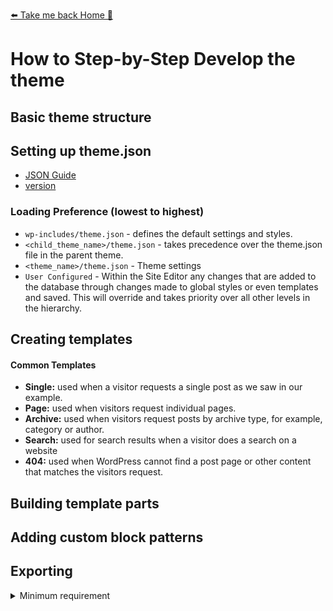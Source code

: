 [⬅️ Take me back Home 🏡](../../README.md)

# How to Step-by-Step Develop the theme 

## Basic theme structure

## Setting up theme.json
- [JSON Guide](https://developer.wordpress.org/block-editor/reference-guides/theme-json-reference/theme-json-living/)
- [version](https://developer.wordpress.org/block-editor/reference-guides/theme-json-reference/)


### Loading Preference (lowest to highest)
- `wp-includes/theme.json` -  defines the default settings and styles.
- `<child_theme_name>/theme.json` - takes precedence over the theme.json file in the parent theme.
- `<theme_name>/theme.json` - Theme settings
- `User Configured` - Within the Site Editor any changes that are added to the database through changes made to global styles or even templates and saved. This will override and takes priority over all other levels in the hierarchy.


## Creating templates
#### Common Templates
- <b>Single:</b> used when a visitor requests a single post as we saw in our example.
- <b>Page:</b> used when visitors request individual pages.
- <b>Archive:</b> used when visitors request posts by archive type, for example, category or author.
- <b>Search:</b> used for search results when a visitor does a search on a website
- <b>404:</b> used when WordPress cannot find a post page or other content that matches the visitors request.



## Building template parts
## Adding custom block patterns
## Exporting


<details>

<summary>Minimum requirement</summary>

### [For theme](https://developer.wordpress.org/themes/basics/organizing-theme-files/)

| [Classic](https://developer.wordpress.org/themes/releasing-your-theme/required-theme-files/)    | [Block](https://make.wordpress.org/themes/handbook/review/required/#11-block-themes) | Required/download |
| -------- | ------- | ------- |
| style.css  | style.css   |Required   |
| index.php  | index.html   |Required   |
| :x:   |  theme.json   |Distribute Theme   |
| :x:   |  readme.txt   |Distribute Theme     |
| screenshot.png   |  screenshot.png   |Distribute Theme   |
  <details>

  <summary>Minimum requirement for child theme</summary>
  style.css (template name and theme name)

  </details>
</details> 